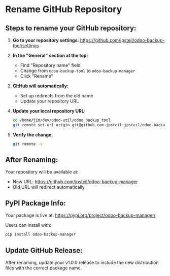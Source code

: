 # Rename GitHub Repository

## Steps to rename your GitHub repository:

1. **Go to your repository settings:**
   https://github.com/jpsteil/odoo-backup-tool/settings

2. **In the "General" section at the top:**
   - Find "Repository name" field
   - Change from `odoo-backup-tool` to `odoo-backup-manager`
   - Click "Rename"

3. **GitHub will automatically:**
   - Set up redirects from the old name
   - Update your repository URL

4. **Update your local repository URL:**
   ```bash
   cd /home/jim/dev/odoo-util/odoo_backup_tool
   git remote set-url origin git@github.com-jpsteil:jpsteil/odoo-backup-manager.git
   ```

5. **Verify the change:**
   ```bash
   git remote -v
   ```

## After Renaming:

Your repository will be available at:
- New URL: https://github.com/jpsteil/odoo-backup-manager
- Old URL will redirect automatically

## PyPI Package Info:

Your package is live at: https://pypi.org/project/odoo-backup-manager/

Users can install with:
```bash
pip install odoo-backup-manager
```

## Update GitHub Release:

After renaming, update your v1.0.0 release to include the new distribution files with the correct package name.
